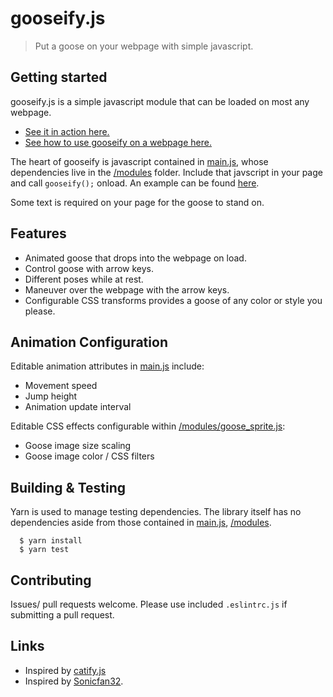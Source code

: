# gooseify.js

> Put a goose on your webpage with simple javascript.

## Getting started

gooseify.js is a simple javascript module that can be loaded on most any webpage.

* [See it in action here.](https://jorge0136.github.io/gooseify/index)
* [See how to use gooseify on a webpage here.](/example_html/lisp_quote.html)

The heart of gooseify is javascript contained in [main.js](/main.js), whose dependencies live in the [/modules](/modules) folder.
Include that javscript in your page and call `gooseify();` onload. An example can be found [here](/example_html/lisp_quote.html).

Some text is required on your page for the goose to stand on.

## Features

- Animated goose that drops into the webpage on load.
- Control goose with arrow keys.
- Different poses while at rest.
- Maneuver over the webpage with the arrow keys.
- Configurable CSS transforms provides a goose of any color or style you please.

## Animation Configuration

Editable animation attributes in [main.js](/main.js) include:

* Movement speed
* Jump height
* Animation update interval

Editable CSS effects configurable within [/modules/goose_sprite.js](/modules/goose_sprite.js):

* Goose image size scaling
* Goose image color / CSS filters

## Building & Testing

Yarn is used to manage testing dependencies. The library itself has no dependencies aside from those
contained in [main.js](/main.js), [/modules](/modules).

```shell
  $ yarn install
  $ yarn test
```

## Contributing

Issues/ pull requests welcome. Please use included `.eslintrc.js` if submitting a pull request.

## Links

- Inspired by [catify.js](https://github.com/yobert/catify)
- Inspired by [Sonicfan32](https://www.spriters-resource.com/custom_edited/untitledgoosegamecustoms/sheet/121990/).
